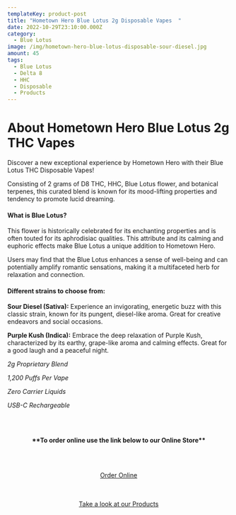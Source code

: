 ```yaml
---
templateKey: product-post
title: "Hometown Hero Blue Lotus 2g Disposable Vapes  "
date: 2022-10-29T23:10:00.000Z
category:
  - Blue Lotus
image: /img/hometown-hero-blue-lotus-disposable-sour-diesel.jpg
amount: 45
tags:
  - Blue Lotus
  - Delta 8
  - HHC
  - Disposable
  - Products
---
```

# **About Hometown Hero Blue Lotus 2g THC Vapes**

Discover a new exceptional experience by Hometown Hero with their Blue Lotus THC Disposable Vapes!

Consisting of 2 grams of D8 THC, HHC, Blue Lotus flower, and botanical terpenes, this curated blend is known for its mood-lifting properties and tendency to promote lucid dreaming.

#### **What is Blue Lotus?**

This flower is historically celebrated for its enchanting properties and is often touted for its aphrodisiac qualities. This attribute and its calming and euphoric effects make Blue Lotus a unique addition to Hometown Hero. 

Users may find that the Blue Lotus enhances a sense of well-being and can potentially amplify romantic sensations, making it a multifaceted herb for relaxation and connection.

#### **Different strains to choose from:**

**Sour Diesel (Sativa):** Experience an invigorating, energetic buzz with this classic strain, known for its pungent, diesel-like aroma. Great for creative endeavors and social occasions.

**Purple Kush (Indica):** Embrace the deep relaxation of Purple Kush, characterized by its earthy, grape-like aroma and calming effects. Great for a good laugh and a peaceful night.

*2g Proprietary Blend*

*1,200 Puffs Per Vape*

*Zero Carrier Liquids*

*USB-C Rechargeable*

<br><br>

<Center>

**\*\*To order online use the link below to our Online Store\*\***

<br><br>

<Center><a class="link-view-more-products" target="_blank" href="https://capitalcbd.shop/product/hometown-hero-blue-lotus-2g-disposable-vapes/">Order Online</a></

<br><br><br>

<Center><a class="link-view-more-products" target="_blank" href="https://capitalamericanshaman.com/products">Take a look at our Products</a></Center>

<br><br>